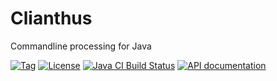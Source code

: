 # Clianthus
Commandline processing for Java

[![Tag](https://shields.io/github/v/tag/urbic/clianthus)](tags)
[![License](https://img.shields.io/badge/license-zlib%2Fpng-blue.svg)](https://opensource.org/licenses/Zlib)
[![Java CI Build Status](https://github.com/urbic/clianthus/actions/workflows/ci.yml/badge.svg)](https://github.com/urbic/clianthus/actions/workflows/ci.yml)
[![API documentation](https://img.shields.io/badge/apidocs-online-green)](https://urbic.github.io/clianthus/apidocs/)
